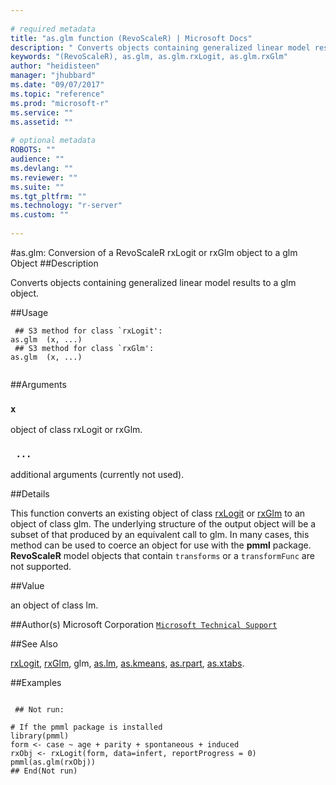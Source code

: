 ```yaml
--- 
 
# required metadata 
title: "as.glm function (RevoScaleR) | Microsoft Docs" 
description: " Converts objects containing generalized linear model results to a glm object. " 
keywords: "(RevoScaleR), as.glm, as.glm.rxLogit, as.glm.rxGlm" 
author: "heidisteen" 
manager: "jhubbard" 
ms.date: "09/07/2017" 
ms.topic: "reference" 
ms.prod: "microsoft-r" 
ms.service: "" 
ms.assetid: "" 
 
# optional metadata 
ROBOTS: "" 
audience: "" 
ms.devlang: "" 
ms.reviewer: "" 
ms.suite: "" 
ms.tgt_pltfrm: "" 
ms.technology: "r-server" 
ms.custom: "" 
 
--- 
```

 
 
 
 
 #as.glm: Conversion of a RevoScaleR rxLogit or rxGlm object to a glm Object 
 ##Description
 
Converts objects containing generalized linear model results to a glm object.
 
 
 ##Usage

```   
 ## S3 method for class `rxLogit':
as.glm  (x, ...)
 ## S3 method for class `rxGlm':
as.glm  (x, ...)
 
```
 
 ##Arguments

   
    
 ### `x`
 object of class rxLogit or rxGlm. 
  
    
 ### ` ...`
 additional arguments (currently not used). 
  
 
 
 
 ##Details
 
This function converts an existing object of class [rxLogit](rxLogit.md) or 
[rxGlm](rxGLM.md) to an object of class glm.
The underlying structure of the output object will be a subset of that produced by an equivalent call to
glm. In many cases, this method can be used to coerce an object
for use with the **pmml** package. **RevoScaleR** model objects that contain
`transforms` or a `transformFunc` are not supported.
 
 
 
 ##Value
 
an object of class lm.
 
 
 ##Author(s)
 Microsoft Corporation [`Microsoft Technical Support`](https://go.microsoft.com/fwlink/?LinkID=698556&clcid=0x409)
 
 
 ##See Also
 
[rxLogit](rxLogit.md),
[rxGlm](rxGLM.md),
glm,
[as.lm](as.lm.md),
[as.kmeans](as.kmeans.md),
[as.rpart](as.rpart.md),
[as.xtabs](as.xtabs.md).
   
 
 ##Examples

 ```
   
  ## Not run:
 
# If the pmml package is installed 
library(pmml)
form <- case ~ age + parity + spontaneous + induced
rxObj <- rxLogit(form, data=infert, reportProgress = 0)
pmml(as.glm(rxObj))
 ## End(Not run) 
  
 
```
 
